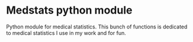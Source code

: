 # Medstats python module

Python module for medical statistics. This bunch of functions is dedicated to medical statistics I use in my work and for fun.
